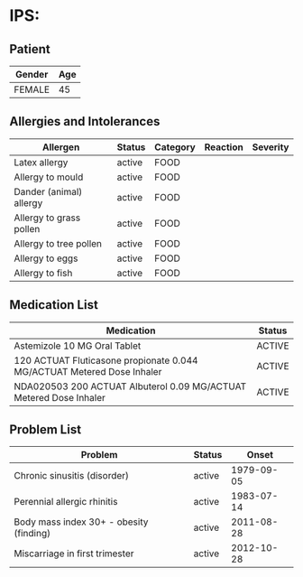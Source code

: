 # IPS:

## Patient

|Gender|Age|
|---|---|
|FEMALE|45|

## Allergies and Intolerances

|Allergen|Status|Category|Reaction|Severity|
|---|---|---|---|---|
|Latex allergy|active|FOOD|||
|Allergy to mould|active|FOOD|||
|Dander (animal) allergy|active|FOOD|||
|Allergy to grass pollen|active|FOOD|||
|Allergy to tree pollen|active|FOOD|||
|Allergy to eggs|active|FOOD|||
|Allergy to fish|active|FOOD|||

## Medication List

|Medication|Status|
|---|---|
|Astemizole 10 MG Oral Tablet|ACTIVE|
|120 ACTUAT Fluticasone propionate 0.044 MG/ACTUAT Metered Dose Inhaler|ACTIVE|
|NDA020503 200 ACTUAT Albuterol 0.09 MG/ACTUAT Metered Dose Inhaler|ACTIVE|

## Problem List

|Problem|Status|Onset|
|---|---|---|
|Chronic sinusitis (disorder)|active|1979-09-05|
|Perennial allergic rhinitis|active|1983-07-14|
|Body mass index 30+ - obesity (finding)|active|2011-08-28|
|Miscarriage in first trimester|active|2012-10-28|
